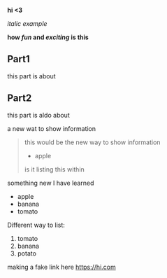 **hi <3**

_italic example_

**how _fun_ and _exciting_ is this**


## Part1
this part is about 

## Part2
this part is aldo about


a new wat to show information
> this would be the new way to show information
> - apple
> 
> is it listing this within
> 

something new I have learned 

- apple
- banana
- tomato

Different way to list:
1. tomato
2. banana
3. potato

making a fake link here <https://hi.com>



